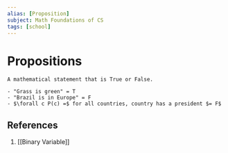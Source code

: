 ```yaml
---
alias: [Proposition]
subject: Math Foundations of CS
tags: [school]
---
```

# Propositions

```ad-note
A mathematical statement that is True or False.
```

```ad-example
- "Grass is green" = T
- "Brazil is in Europe" = F
- $\forall c P(c) =$ for all countries, country has a president $= F$
```

## References
1. [[Binary Variable]]